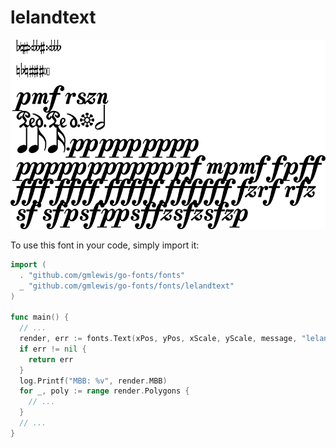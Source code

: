 # lelandtext

![lelandtext](lelandtext.png)

To use this font in your code, simply import it:

```go
import (
  . "github.com/gmlewis/go-fonts/fonts"
  _ "github.com/gmlewis/go-fonts/fonts/lelandtext"
)

func main() {
  // ...
  render, err := fonts.Text(xPos, yPos, xScale, yScale, message, "lelandtext", Center)
  if err != nil {
    return err
  }
  log.Printf("MBB: %v", render.MBB)
  for _, poly := range render.Polygons {
    // ...
  }
  // ...
}
```
